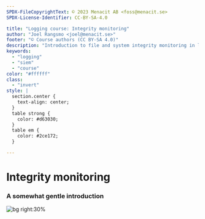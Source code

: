 ```yaml
---
SPDX-FileCopyrightText: © 2023 Menacit AB <foss@menacit.se>
SPDX-License-Identifier: CC-BY-SA-4.0

title: "Logging course: Integrity monitoring"
author: "Joel Rangsmo <joel@menacit.se>"
footer: "© Course authors (CC BY-SA 4.0)"
description: "Introduction to file and system integrity monitoring in logging course"
keywords:
  - "logging"
  - "siem"
  - "course"
color: "#ffffff"
class:
  - "invert"
style: |
  section.center {
    text-align: center;
  }
  table strong {
    color: #d63030;
  }
  table em {
    color: #2ce172;
  }

---
```

<!-- _footer: "%ATTRIBUTION_PREFIX% Marcin Wichary (CC BY 2.0)" -->
# Integrity monitoring
### A somewhat gentle introduction

![bg right:30%](images/32-abandoned_factory.jpg)
